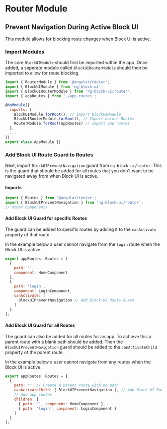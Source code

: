 # Router Module

## Prevent Navigation During Active Block UI
This module allows for blocking route changes when Block UI is active.

### Import Modules
The core `BlockUIModule` should first be imported within the app. Once added, a seperate module called `BlockUIRouterModule` should then be imported to allow for route blocking.

```js
import { RouterModule } from '@angular/router';
import { BlockUIModule } from 'ng-block-ui';
import { BlockUIRouterModule } from 'ng-block-ui/router';
import { appRoutes } from './app.routes';

@NgModule({
  imports: [
    BlockUIModule.forRoot(), // Import BlockUIModule
    BlockUIRouterModule.forRoot(), // Import before Routes
    RouterModule.forRoot(appRoutes) // Import app routes
  ],
  ...
})
export class AppModule {}
```

### Add Block UI Route Guard to Routes
Next, import `BlockUIPreventNavigation` guard from `ng-block-ui/router`. This is the guard that should be added for all routes that you don't want to be navigated away from when Block UI is active.

#### Imports
```js
import { Routes } from '@angular/router';
import { BlockUIPreventNavigation } from 'ng-block-ui/router';
// Other Components
```

#### Add Block UI Guard for specific Routes
The guard can be added to specific routes by adding it to the `canActivate` property of that route.

In the example below
a user cannot navigate from the `login` route when the Block UI is active.

```js
export appRoutes: Routes = [
  {
    path: '',
    component: HomeComponent
  },
  {
    path: 'login',
    component: LoginComponent,
    canActivate: [
      BlockUIPreventNavigation // Add Block UI Route Guard
    ]
  }
];
```

#### Add Block UI Guard for all Routes
The guard can also be added for all routes for an app. To achieve this a parent route with a blank path should be added. Then the `BlockUIPreventNavigation` guard should be added to the `canActivateChild` property of the parent route.

In the example below a user cannot navigate from any routes when the Block UI is active.

```js
export appRoutes: Routes = [
  {
    path: '', // Create a parent route with no path
    canActivateChild: [ BlockUIPreventNavigation ], // Add Block UI Route Guard
    // Add app routes
    children: [
      { path: '', component: HomeComponent },
      { path: 'login', component: LoginComponent }
    ]
  }
];
```
